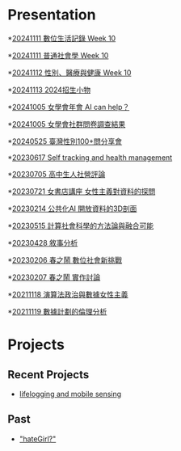 # Presentation
*[20241111 數位生活記錄 Week 10]()

*[20241111 普通社會學 Week 10]()

*[20241112 性別、醫療與健康 Week 10]()

*[20241113 2024招生小物](https://docs.google.com/presentation/d/e/2PACX-1vTyUvxLdnVBQ9SFIUU3-V7f6Ha3tvVEbW2MQ7bn1HrZ1USlZrWOgQH4uVtwY9QKY648ToOlXkFvsAQm/pub?start=false&loop=false&delayms=3000)

*[20241005 女學會年會 AI can help？]()

*[20241005 女學會社群問卷調查結果]()

*[20240525 臺灣性別100+問分享會]()

*[20230617 Self tracking and health management]()

*[20230705 高中生人社營評論]()

*[20230721 女書店講座 女性主義對資料的探問]()

*[20230214 公共化AI 開放資料的3D剖面]()

*[20230515 計算社會科學的方法論與融合可能]()

*[20230428 敘事分析]()

*[20230206 春之鬧 數位社會新挑戰]()

*[20230207 春之鬧 實作討論]()


*[20211118 演算法政治與數據女性主義]()

*[20211119 數據計劃的倫理分析]()


# Projects

## Recent Projects
* [lifelogging and mobile sensing]()

## Past
* ["hateGirl?"]()

